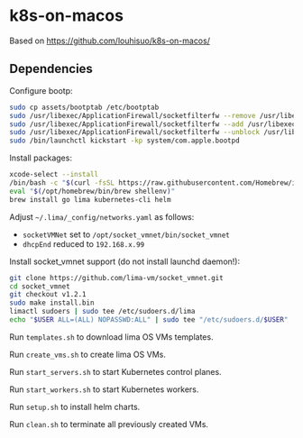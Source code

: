 # k8s-on-macos

Based on https://github.com/louhisuo/k8s-on-macos/

## Dependencies

Configure bootp:

```bash
sudo cp assets/bootptab /etc/bootptab
sudo /usr/libexec/ApplicationFirewall/socketfilterfw --remove /usr/libexec/bootpd
sudo /usr/libexec/ApplicationFirewall/socketfilterfw --add /usr/libexec/bootpd
sudo /usr/libexec/ApplicationFirewall/socketfilterfw --unblock /usr/libexec/bootpd
sudo /bin/launchctl kickstart -kp system/com.apple.bootpd
```

Install packages:

```bash
xcode-select --install
/bin/bash -c "$(curl -fsSL https://raw.githubusercontent.com/Homebrew/install/HEAD/install.sh)"
eval "$(/opt/homebrew/bin/brew shellenv)"
brew install go lima kubernetes-cli helm
```

Adjust `~/.lima/_config/networks.yaml` as follows:
- `socketVMNet` set to `/opt/socket_vmnet/bin/socket_vmnet`
- `dhcpEnd` reduced to `192.168.x.99`

Install socket_vmnet support (do not install launchd daemon!):

```bash
git clone https://github.com/lima-vm/socket_vmnet.git
cd socket_vmnet
git checkout v1.2.1
sudo make install.bin
limactl sudoers | sudo tee /etc/sudoers.d/lima
echo "$USER ALL=(ALL) NOPASSWD:ALL" | sudo tee "/etc/sudoers.d/$USER"
```

Run `templates.sh` to download lima OS VMs templates.

Run `create_vms.sh` to create lima OS VMs.

Run `start_servers.sh` to start Kubernetes control planes.

Run `start_workers.sh` to start Kubernetes workers.

Run `setup.sh` to install helm charts.

Run `clean.sh` to terminate all previously created VMs.
